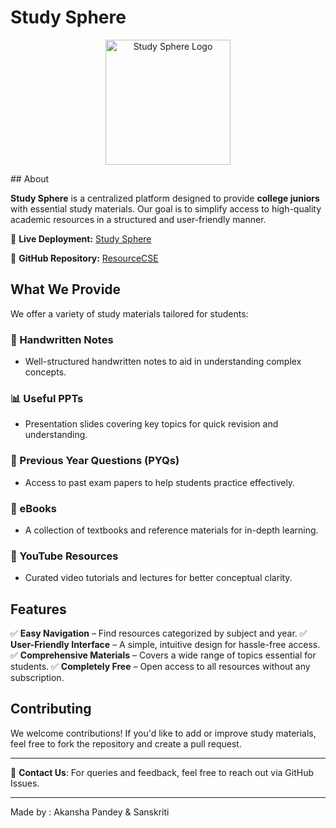 # Study Sphere
<p align="center">
  <img src="/src/app/favicon.ico" alt="Study Sphere Logo" width="200">
</p>
## About

**Study Sphere** is a centralized platform designed to provide **college juniors** with essential study materials. Our goal is to simplify access to high-quality academic resources in a structured and user-friendly manner.

🔗 **Live Deployment:** [Study Sphere](https://study-sphere-rosy-ten.vercel.app/)

🔗 **GitHub Repository:** [ResourceCSE](https://github.com/Sans11Pentium/ResourceCSE/tree/main)

## What We Provide

We offer a variety of study materials tailored for students:

### 📌 Handwritten Notes

- Well-structured handwritten notes to aid in understanding complex concepts.

### 📊 Useful PPTs

- Presentation slides covering key topics for quick revision and understanding.

### 📜 Previous Year Questions (PYQs)

- Access to past exam papers to help students practice effectively.

### 📖 eBooks

- A collection of textbooks and reference materials for in-depth learning.

### 🎥 YouTube Resources

- Curated video tutorials and lectures for better conceptual clarity.

## Features

✅ **Easy Navigation** – Find resources categorized by subject and year.
✅ **User-Friendly Interface** – A simple, intuitive design for hassle-free access.
✅ **Comprehensive Materials** – Covers a wide range of topics essential for students.
✅ **Completely Free** – Open access to all resources without any subscription.

## Contributing

We welcome contributions! If you'd like to add or improve study materials, feel free to fork the repository and create a pull request.

---

📧 **Contact Us**: For queries and feedback, feel free to reach out via GitHub Issues.

---

Made by :
Akansha Pandey &
Sanskriti


